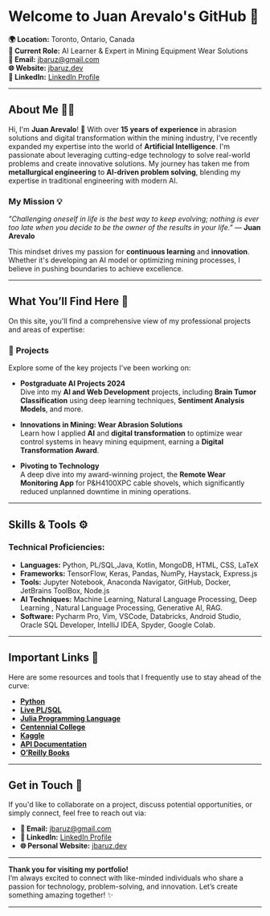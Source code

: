 # Welcome to Juan Arevalo's GitHub 🚀

**🌍 Location:** Toronto, Ontario, Canada  
**💼 Current Role:** AI Learner & Expert in Mining Equipment Wear Solutions  
**📧 Email:** [jbaruz@gmail.com](mailto:jbaruz@gmail.com)  
**🌐 Website:** [jbaruz.dev](https://jbaruz.dev)  
**📱 LinkedIn:** [LinkedIn Profile](https://www.linkedin.com/in/jbaruz)

---

## About Me 👨‍💻

Hi, I'm **Juan Arevalo**! 👋 With over **15 years of experience** in abrasion solutions and digital transformation within the mining industry, I've recently expanded my expertise into the world of **Artificial Intelligence**. I'm passionate about leveraging cutting-edge technology to solve real-world problems and create innovative solutions. My journey has taken me from **metallurgical engineering** to **AI-driven problem solving**, blending my expertise in traditional engineering with modern AI.

### My Mission 💡

_"Challenging oneself in life is the best way to keep evolving; nothing is ever too late when you decide to be the owner of the results in your life."_ — **Juan Arevalo**

This mindset drives my passion for **continuous learning** and **innovation**. Whether it's developing an AI model or optimizing mining processes, I believe in pushing boundaries to achieve excellence.

---

## What You’ll Find Here 👀

On this site, you'll find a comprehensive view of my professional projects and areas of expertise:

### 🚀 **Projects**  
Explore some of the key projects I've been working on:

- **Postgraduate AI Projects 2024**  
  Dive into my **AI and Web Development** projects, including **Brain Tumor Classification** using deep learning techniques, **Sentiment Analysis Models**, and more.
  
- **Innovations in Mining: Wear Abrasion Solutions**  
  Learn how I applied **AI** and **digital transformation** to optimize wear control systems in heavy mining equipment, earning a **Digital Transformation Award**.

- **Pivoting to Technology**  
  A deep dive into my award-winning project, the **Remote Wear Monitoring App** for P&H4100XPC cable shovels, which significantly reduced unplanned downtime in mining operations.

---

## Skills & Tools ⚙️

### **Technical Proficiencies:**

- **Languages:** Python, PL/SQL,Java, Kotlin, MongoDB, HTML, CSS, LaTeX  
- **Frameworks:** TensorFlow, Keras, Pandas, NumPy, Haystack, Express.js
- **Tools:** Jupyter Notebook, Anaconda Navigator, GitHub, Docker, JetBrains ToolBox, Node.js
- **AI Techniques:** Machine Learning, Natural Language Processing, Deep Learning , Natural Language Processing, Generative AI, RAG.
- **Software:** Pycharm Pro, Vim, VSCode, Databricks, Android Studio, Oracle SQL Developer, IntelliJ IDEA, Spyder, Google Colab.

---

## Important Links 🔗

Here are some resources and tools that I frequently use to stay ahead of the curve:

- **[Python](https://www.python.org)**  
- **[Live PL/SQL](https://plsql-live.com)**  
- **[Julia Programming Language](https://julialang.org)**  
- **[Centennial College](https://www.centennialcollege.ca)**  
- **[Kaggle](https://www.kaggle.com)**  
- **[API Documentation](https://apidoc.com)**  
- **[O’Reilly Books](https://www.oreilly.com)**

---

## Get in Touch 🤝

If you'd like to collaborate on a project, discuss potential opportunities, or simply connect, feel free to reach out via:

- **📧 Email:** [jbaruz@gmail.com](mailto:jbaruz@gmail.com)
- **🔗 LinkedIn:** [LinkedIn Profile](https://www.linkedin.com/in/jbaruz)  
- **🌐 Personal Website:** [jbaruz.dev](https://jbaruz.dev)

---

**Thank you for visiting my portfolio!**  
I’m always excited to connect with like-minded individuals who share a passion for technology, problem-solving, and innovation. Let’s create something amazing together! ✨

---

